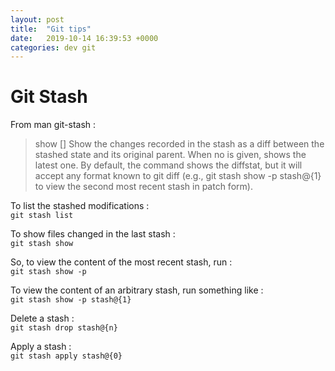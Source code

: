 ```yaml
---
layout: post
title:  "Git tips"
date:   2019-10-14 16:39:53 +0000
categories: dev git 
---
```


# Git Stash

From man git-stash :  
> show [<stash>]
       Show the changes recorded in the stash as a diff between the stashed state and
       its original parent. When no <stash> is given, shows the latest one. By default,
       the command shows the diffstat, but it will accept any format known to git diff
       (e.g., git stash show -p stash@{1} to view the second most recent stash in patch
       form).
       
To list the stashed modifications :   
`git stash list`

To show files changed in the last stash :  
`git stash show`

So, to view the content of the most recent stash, run :  
`git stash show -p`

To view the content of an arbitrary stash, run something like :  
`git stash show -p stash@{1}`

Delete a stash :  
`git stash drop stash@{n}`  

Apply a stash :  
`git stash apply stash@{0}`
